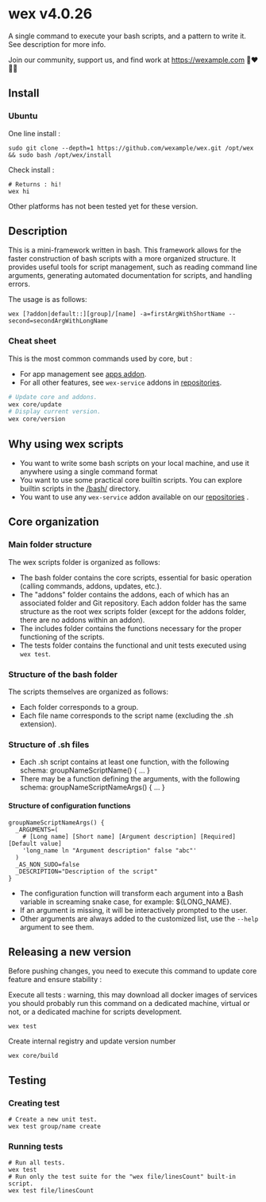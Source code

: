 # wex v4.0.26

A single command to execute your bash scripts, and a pattern to write it. See description for more info.

Join our community, support us, and find work at https://wexample.com 🤝❤️👨‍💻

## Install

### Ubuntu

One line install : 

    sudo git clone --depth=1 https://github.com/wexample/wex.git /opt/wex && sudo bash /opt/wex/install

Check install : 

    # Returns : hi!
    wex hi

Other platforms has not been tested yet for these version.

## Description

This is a mini-framework written in bash. This framework allows for the faster construction of bash scripts with a more
organized structure. It provides useful tools for script management, such as reading command line arguments, generating
automated documentation for scripts, and handling errors.

The usage is as follows:

    wex [?addon|default::][group]/[name] -a=firstArgWithShortName --second=secondArgWithLongName

### Cheat sheet

This is the most common commands used by core, but :

- For app management see [apps addon](https://github.com/wexample/wex-addon-app).
- For all other features, see `wex-service` addons in [repositories](https://github.com/orgs/wexample/repositories).

```bash
# Update core and addons.
wex core/update
# Display current version.
wex core/version
```

## Why using wex scripts

- You want to write some bash scripts on your local machine, and use it anywhere using a single command format
- You want to use some practical core builtin scripts. You can explore builtin scripts in the [/bash/](/bash/)
  directory.
- You want to use any `wex-service` addon available on our [repositories](https://github.com/orgs/wexample/repositories)
  .

## Core organization

### Main folder structure

The wex scripts folder is organized as follows:

- The bash folder contains the core scripts, essential for basic operation (calling commands, addons, updates, etc.).
- The "addons" folder contains the addons, each of which has an associated folder and Git repository. Each addon folder
  has the same structure as the root wex scripts folder (except for the addons folder, there are no addons within an
  addon).
- The includes folder contains the functions necessary for the proper functioning of the scripts.
- The tests folder contains the functional and unit tests executed using `wex test`.

### Structure of the bash folder

The scripts themselves are organized as follows:

- Each folder corresponds to a group.
- Each file name corresponds to the script name (excluding the .sh extension).

### Structure of .sh files

- Each .sh script contains at least one function, with the following schema: groupNameScriptName() { ... }
- There may be a function defining the arguments, with the following schema: groupNameScriptNameArgs() { ... }

#### Structure of configuration functions

    groupNameScriptNameArgs() {
      _ARGUMENTS=(
        # [Long name] [Short name] [Argument description] [Required] [Default value]
        'long_name ln "Argument description" false "abc"'
      )
      _AS_NON_SUDO=false
      _DESCRIPTION="Description of the script"
    }

- The configuration function will transform each argument into a Bash variable in screaming snake case, for example:
  ${LONG_NAME}.
- If an argument is missing, it will be interactively prompted to the user.
- Other arguments are always added to the customized list, use the `--help` argument to see them.

## Releasing a new version

Before pushing changes, you need to execute this command to update core feature and ensure stability :

Execute all tests : warning, this may download all docker images of services you should probably run this command on a
dedicated machine, virtual or not, or a dedicated machine for scripts development.

    wex test

Create internal registry and update version number

    wex core/build

## Testing

### Creating test

    # Create a new unit test.
    wex test group/name create

### Running tests

    # Run all tests.
    wex test
    # Run only the test suite for the "wex file/linesCount" built-in script.
    wex test file/linesCount
